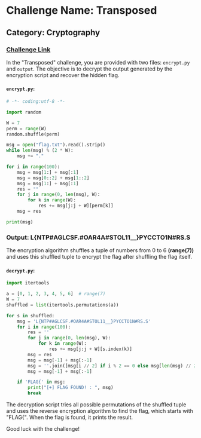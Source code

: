 # Challenge Name: Transposed
## Category: Cryptography
### [Challenge Link](https://cybertalents.com/challenges/cryptography/transposed)

In the "Transposed" challenge, you are provided with two files: `encrypt.py` and `output`. The objective is to decrypt the output generated by the encryption script and recover the hidden flag.

#### `encrypt.py`:

```python
# -*- coding:utf-8 -*-

import random

W = 7
perm = range(W)
random.shuffle(perm)

msg = open("flag.txt").read().strip()
while len(msg) % (2 * W):
    msg += "."

for i in range(100):
    msg = msg[1:] + msg[:1]
    msg = msg[0::2] + msg[1::2]
    msg = msg[1:] + msg[:1]
    res = ""
    for j in range(0, len(msg), W):
        for k in range(W):
            res += msg[j:j + W][perm[k]]
    msg = res

print(msg)
```
### Output: L{NTP#AGLCSF.#OAR4A#STOL11__}PYCCTO1N#RS.S
The encryption algorithm shuffles a tuple of numbers from 0 to 6 **(range(7))** and uses this shuffled tuple to encrypt the flag after shuffling the flag itself.

#### `decrypt.py`:
```python
import itertools

a = [0, 1, 2, 3, 4, 5, 6]  # range(7)
W = 7
shuffled = list(itertools.permutations(a))

for s in shuffled:
    msg = 'L{NTP#AGLCSF.#OAR4A#STOL11__}PYCCTO1N#RS.S'
    for i in range(100):
        res = ''
        for j in range(0, len(msg), W):
            for k in range(W):
                res += msg[j:j + W][s.index(k)]
        msg = res
        msg = msg[-1] + msg[:-1]
        msg = ''.join([msg[i // 2] if i % 2 == 0 else msg[len(msg) // 2 + i // 2] for i in range len(msg)])
        msg = msg[-1] + msg[:-1]

    if 'FLAG{' in msg:
        print("[+] FLAG FOUND! : ", msg)
        break
```
The decryption script tries all possible permutations of the shuffled tuple and uses the reverse encryption algorithm to find the flag, which starts with "FLAG{". When the flag is found, it prints the result.

Good luck with the challenge!
